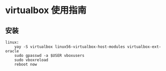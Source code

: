 # virtualbox 使用指南

## 安装

    linux:
        yay -S virtualbox linux56-virtualbox-host-modules virtualbox-ext-oracle
        sudo gpasswd -a $USER vboxusers
        sudo vboxreload
        reboot now
